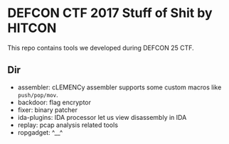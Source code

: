 # DEFCON CTF 2017 Stuff of Shit by HITCON

This repo contains tools we developed during DEFCON 25 CTF.


## Dir
* assembler: cLEMENCy assembler supports some custom macros like `push/pop/mov`.
* backdoor: flag encryptor
* fixer: binary patcher
* ida-plugins: IDA processor let us view disassembly in IDA
* replay: pcap analysis related tools
* ropgadget: ^__^
